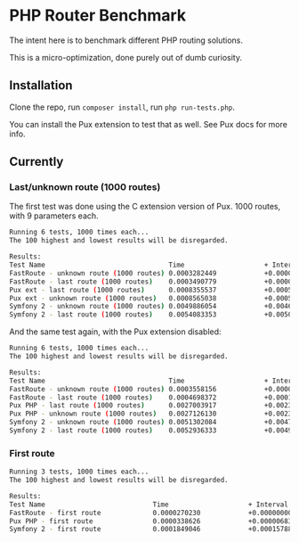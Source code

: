 PHP Router Benchmark
====================

The intent here is to benchmark different PHP routing solutions.

This is a micro-optimization, done purely out of dumb curiosity.


Installation
------------

Clone the repo, run `composer install`, run `php run-tests.php`.

You can install the Pux extension to test that as well. See Pux docs for more info.


Currently
---------

### Last/unknown route (1000 routes)

The first test was done using the C extension version of Pux. 1000 routes, with 9 parameters each.

```bash
Running 6 tests, 1000 times each...
The 100 highest and lowest results will be disregarded.

Results:
Test Name                          	    Time                	+ Interval          	Change
FastRoute - unknown route (1000 routes)	0.0003282449        	+0.0000000000       	baseline
FastRoute - last route (1000 routes)	0.0003490779        	+0.0000208330       	6% slower
Pux ext - last route (1000 routes) 	    0.0008355537        	+0.0005073088       	155% slower
Pux ext - unknown route (1000 routes)	0.0008565038        	+0.0005282590       	161% slower
Symfony 2 - unknown route (1000 routes)	0.0049886054        	+0.0046603605       	1420% slower
Symfony 2 - last route (1000 routes)	0.0054083353        	+0.0050800905       	1548% slower
```

And the same test again, with the Pux extension disabled:

```bash
Running 6 tests, 1000 times each...
The 100 highest and lowest results will be disregarded.

Results:
Test Name                          	    Time                	+ Interval          	Change
FastRoute - unknown route (1000 routes)	0.0003558156        	+0.0000000000       	baseline
FastRoute - last route (1000 routes)	0.0004698372        	+0.0001140216       	32% slower
Pux PHP - last route (1000 routes) 	    0.0027003917        	+0.0023445761       	659% slower
Pux PHP - unknown route (1000 routes)	0.0027126130        	+0.0023567975       	662% slower
Symfony 2 - unknown route (1000 routes)	0.0051302084        	+0.0047743928       	1342% slower
Symfony 2 - last route (1000 routes)	0.0052936333        	+0.0049378178       	1388% slower
```


### First route

```bash
Running 3 tests, 1000 times each...
The 100 highest and lowest results will be disregarded.

Results:
Test Name                          	Time                	+ Interval          	Change
FastRoute - first route            	0.0000270230        	+0.0000000000       	baseline
Pux PHP - first route              	0.0000338626        	+0.0000068396       	25% slower
Symfony 2 - first route            	0.0001849046        	+0.0001578817       	584% slower
```
